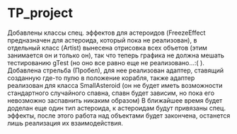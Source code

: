 # TP_project
Добавлены классы спец. эффектов для астероидов (FreezeEffect предназначен для астероида, который пока не реализован),
в отдельный класс (Artist) вынесена отрисовка всех объетов (этим занимается он и только он), так что теперь графика не должна мешать тестированию gTest (но оно все равно еще не реализовано...:( ).
Добавлена стрельба (Пробел), для нее реализован адаптер, ставящий созданную где-то пулю в положение корабля,
также адаптер реализован для класса SmallAsteroid (он не будет иметь возможности стандартного случайного спавна, спавн будет зависим, но пока его невозможно заспавнить никаким образом)
В ближайшее время будет доделан еще один тип астероида, к астероидам будут привязаны спец. эффекты, после этого работа над объектами будет закончена, останется лишь реализация их взаимодействия.
